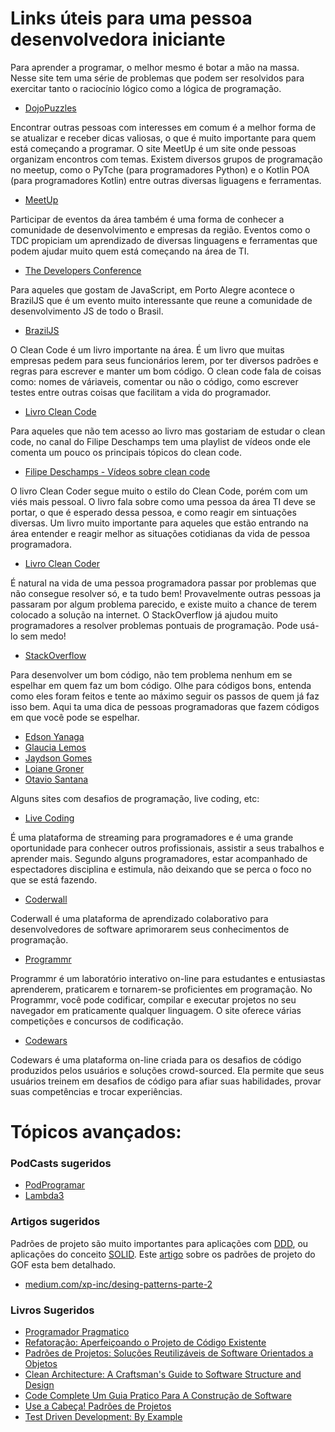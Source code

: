 # Links úteis para uma pessoa desenvolvedora iniciante

Para aprender a programar, o melhor mesmo é botar a mão na massa. Nesse site tem uma série de problemas que podem ser resolvidos para exercitar tanto o raciocínio lógico como a lógica de programação. 
- [DojoPuzzles](http://dojopuzzles.com/)

Encontrar outras pessoas com interesses em comum é a melhor forma de se atualizar e receber dicas valiosas, o que é muito importante para quem está começando a programar. O site MeetUp é um site onde pessoas organizam encontros com temas. Existem diversos grupos de programação no meetup, como o PyTche (para programadores Python) e o Kotlin POA (para programadores Kotlin) entre outras diversas liguagens e ferramentas. 
- [MeetUp](https://www.meetup.com/pt-BR/)

Participar de eventos da área também é uma forma de conhecer a comunidade de desenvolvimento e empresas da região. Eventos como o TDC propiciam um aprendizado de diversas linguagens e ferramentas que podem ajudar muito quem está começando na área de TI.
- [The Developers Conference](https://thedevconf.com/)

Para aqueles que gostam de JavaScript, em Porto Alegre acontece o BrazilJS que é um evento muito interessante que reune a comunidade de desenvolvimento JS de todo o Brasil.
- [BrazilJS](https://braziljs.org/)

O Clean Code é um livro importante na área. É um livro que muitas empresas pedem para seus funcionários lerem, por ter diversos padrões e regras para escrever e manter um bom código. O clean code fala de coisas como: nomes de váriaveis, comentar ou não o código, como escrever testes entre outras coisas que facilitam a vida do programador.
- [Livro Clean Code](https://www.amazon.com.br/C%C3%B3digo-limpo-Robert-C-Martin/dp/8576082675/ref=sr_1_2)

Para aqueles que não tem acesso ao livro mas gostariam de estudar o clean code, no canal do Filipe Deschamps tem uma playlist de vídeos onde ele comenta um pouco os principais tópicos do clean code.
- [Filipe Deschamps - Vídeos sobre clean code](https://www.youtube.com/playlist?list=PLMdYygf53DP5Sc6yFYs6ZmjsuuA2fu0TK)

O livro Clean Coder segue muito o estilo do Clean Code, porém com um viés mais pessoal. O livro fala sobre como uma pessoa da área TI deve se portar, o que é esperado dessa pessoa, e como reagir em sintuações diversas. Um livro muito importante para aqueles que estão entrando na área entender e reagir melhor as situações cotidianas da vida de pessoa programadora.
- [Livro Clean Coder](https://www.amazon.com.br/Codificador-Limpo-Bob-Martin/dp/8576086476/ref=sr_1_1)

É natural na vida de uma pessoa programadora passar por problemas que não consegue resolver só, e ta tudo bem! Provavelmente outras pessoas ja passaram por algum problema parecido, e existe muito a chance de terem colocado a solução na internet. O StackOverflow já ajudou muito programadores a resolver problemas pontuais de programação. Pode usá-lo sem medo!
- [StackOverflow](https://pt.stackoverflow.com/)

Para desenvolver um bom código, não tem problema nenhum em se espelhar em quem faz um bom código. Olhe para códigos bons, entenda como eles foram feitos e tente ao máximo seguir os passos de quem já faz isso bem. Aqui ta uma dica de pessoas programadoras que fazem códigos em que você pode se espelhar.
- [Edson Yanaga](https://github.com/yanaga)
- [Glaucia Lemos](https://www.youtube.com/channel/UC2Qzw5aqCBk_z0lWJnumWQQ)
- [Jaydson Gomes](https://github.com/jaydson)
- [Loiane Groner](https://loiane.training)
- [Otavio Santana](https://github.com/otaviojava)

Alguns sites com desafios de programação, live coding, etc:

- [Live Coding](https://www.education-ecosystem.com)

É uma plataforma de streaming para programadores e é uma grande oportunidade para conhecer outros profissionais, assistir a seus trabalhos e aprender mais. Segundo alguns programadores, estar acompanhado de espectadores disciplina e estimula, não deixando que se perca o foco no que se está fazendo. 

- [Coderwall](https://coderwall.com/)

Coderwall é uma plataforma de aprendizado colaborativo para desenvolvedores de software aprimorarem seus conhecimentos de programação.

- [Programmr](http://www.programmr.com/)

Programmr é um laboratório interativo on-line para estudantes e entusiastas aprenderem, praticarem e tornarem-se proficientes em programação. No Programmr, você pode codificar, compilar e executar projetos no seu navegador em praticamente qualquer linguagem. O site oferece várias competições e concursos de codificação.

- [Codewars](https://www.codewars.com/)

Codewars é uma plataforma on-line criada para os desafios de código produzidos pelos usuários e soluções crowd-sourced. Ela permite que seus usuários treinem em desafios de código para afiar suas habilidades, provar suas competências e trocar experiências.


# Tópicos avançados:

### PodCasts sugeridos

- [PodProgramar](https://open.spotify.com/show/16ZtU9p6Pja5H87W35owjY?si=_-TrLevkToWenNR4D0M77Q)
- [Lambda3](https://open.spotify.com/show/3JaY0FNeylfy86nFG8qbfi?si=SscqBEd3SzijFkbAS1le2w)

### Artigos sugeridos

Padrões de projeto são muito importantes para aplicações com [DDD](https://www.lambda3.com.br/2017/10/desmistificando-o-ddd/), ou aplicações do conceito [SOLID](https://medium.com/thiago-aragao/solid-princ%C3%ADpios-da-programa%C3%A7%C3%A3o-orientada-a-objetos-ba7e31d8fb25). Este [artigo](https://medium.com/xp-inc/desing-patterns-parte-2-2a61878846d) sobre os padrões de projeto do GOF esta bem detalhado.
- [medium.com/xp-inc/desing-patterns-parte-2](https://medium.com/xp-inc/desing-patterns-parte-2-2a61878846d)

### Livros Sugeridos

- [Programador Pragmatico](https://www.amazon.com.br/Programador-Pragmático-Aprendiz-Mestre-ebook/dp/B019HM0H90/ref=sr_1_1)
- [Refatoração: Aperfeiçoando o Projeto de Código Existente](https://www.amazon.com.br/Refatoração-Aperfeiçoando-Projeto-Código-Existente-ebook/dp/B019IZK89A/ref=pd_sbs_351_3/146-4081941-2565422)
- [Padrões de Projetos: Soluções Reutilizáveis de Software Orientados a Objetos](https://www.amazon.com.br/Padrões-Projetos-Soluções-Reutilizáveis-Orientados-ebook/dp/B016N8RJUQ/ref=pd_sbs_351_6/146-4081941-2565422)
- [Clean Architecture: A Craftsman's Guide to Software Structure and Design](https://www.amazon.com.br/Clean-Architecture-Craftsmans-Software-Structure-ebook/dp/B075LRM681/ref=pd_sbs_351_12)
- [Code Complete Um Guia Pratico Para A Construção de Software](https://www.amazon.com.br/Code-Complete-Guia-Prático-Construção/dp/8536305045/ref=sr_1_4)
- [Use a Cabeça! Padrões de Projetos](https://www.amazon.com.br/Cabeça-Padrões-Projetos-Eric-Freeman/dp/8576081741/ref=sr_1_1)
- [Test Driven Development: By Example](https://www.amazon.com.br/Test-Driven-Development-Kent-Beck/dp/0321146530/ref=sr_1_1)
